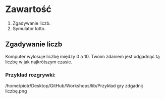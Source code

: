 # Zawartość

1. Zgadywanie liczb.
2. Symulator lotto.

## Zgadywanie liczb
Komputer wylosuje liczbę między 0 a 10.
Twoim zdaniem jest odgadnąć tą liczbę w jak najkrótszym czasie.

### Przykład rozgrywki:
/home/piotr/Desktop/GitHub/Workshops/lib/Przykład gry zdgadnij liczbę.png
